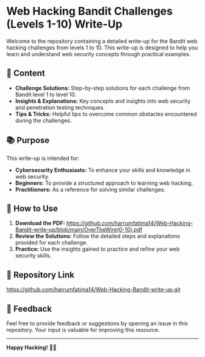# Web Hacking Bandit Challenges (Levels 1-10) Write-Up

Welcome to the repository containing a detailed write-up for the Bandit web hacking challenges from levels 1 to 10. This write-up is designed to help you learn and understand web security concepts through practical examples.

## 📄 Content

- **Challenge Solutions:** Step-by-step solutions for each challenge from Bandit level 1 to level 10.
- **Insights & Explanations:** Key concepts and insights into web security and penetration testing techniques.
- **Tips & Tricks:** Helpful tips to overcome common obstacles encountered during the challenges.

## 📚 Purpose

This write-up is intended for:
- **Cybersecurity Enthusiasts:** To enhance your skills and knowledge in web security.
- **Beginners:** To provide a structured approach to learning web hacking.
- **Practitioners:** As a reference for solving similar challenges.

## 🚀 How to Use

1. **Download the PDF:** https://github.com/harrumfatima14/Web-Hacking-Bandit-write-up/blob/main/OverTheWire(0-10).pdf
2. **Review the Solutions:** Follow the detailed steps and explanations provided for each challenge.
3. **Practice:** Use the insights gained to practice and refine your web security skills.

## 🔗 Repository Link

https://github.com/harrumfatima14/Web-Hacking-Bandit-write-up.git

## 📢 Feedback

Feel free to provide feedback or suggestions by opening an issue in this repository. Your input is valuable for improving this resource.

---

**Happy Hacking!** 🚀🔐
